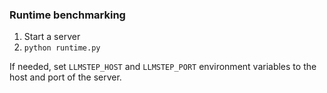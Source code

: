 ### Runtime benchmarking

1. Start a server
2. `python runtime.py`

If needed, set `LLMSTEP_HOST` and `LLMSTEP_PORT` environment variables to the host and port of the server. 


